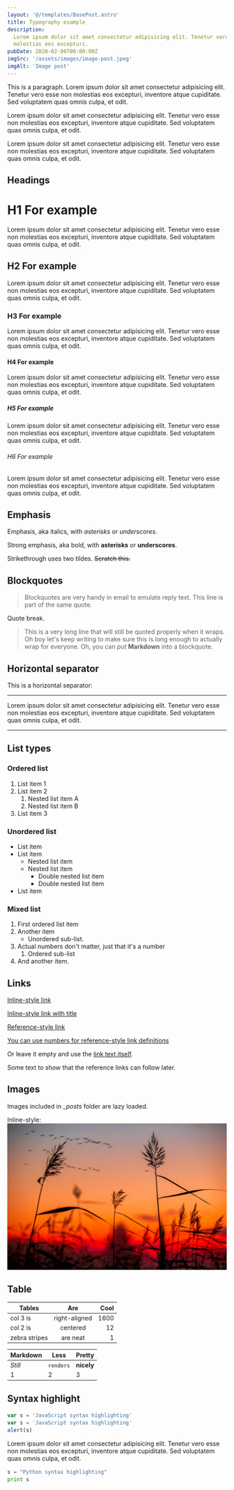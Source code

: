```yaml
---
layout: '@/templates/BasePost.astro'
title: Typography example
description:
  Lorem ipsum dolor sit amet consectetur adipisicing elit. Tenetur vero esse non
  molestias eos excepturi.
pubDate: 2020-02-06T00:00:00Z
imgSrc: '/assets/images/image-post.jpeg'
imgAlt: 'Image post'
---
```


This is a paragraph. Lorem ipsum dolor sit amet consectetur adipisicing elit.
Tenetur vero esse non molestias eos excepturi, inventore atque cupiditate. Sed
voluptatem quas omnis culpa, et odit.

Lorem ipsum dolor sit amet consectetur adipisicing elit. Tenetur vero esse non
molestias eos excepturi, inventore atque cupiditate. Sed voluptatem quas omnis
culpa, et odit.

Lorem ipsum dolor sit amet consectetur adipisicing elit. Tenetur vero esse non
molestias eos excepturi, inventore atque cupiditate. Sed voluptatem quas omnis
culpa, et odit.

## Headings

# H1 For example

Lorem ipsum dolor sit amet consectetur adipisicing elit. Tenetur vero esse non
molestias eos excepturi, inventore atque cupiditate. Sed voluptatem quas omnis
culpa, et odit.

## H2 For example

Lorem ipsum dolor sit amet consectetur adipisicing elit. Tenetur vero esse non
molestias eos excepturi, inventore atque cupiditate. Sed voluptatem quas omnis
culpa, et odit.

### H3 For example

Lorem ipsum dolor sit amet consectetur adipisicing elit. Tenetur vero esse non
molestias eos excepturi, inventore atque cupiditate. Sed voluptatem quas omnis
culpa, et odit.

#### H4 For example

Lorem ipsum dolor sit amet consectetur adipisicing elit. Tenetur vero esse non
molestias eos excepturi, inventore atque cupiditate. Sed voluptatem quas omnis
culpa, et odit.

##### H5 For example

Lorem ipsum dolor sit amet consectetur adipisicing elit. Tenetur vero esse non
molestias eos excepturi, inventore atque cupiditate. Sed voluptatem quas omnis
culpa, et odit.

###### H6 For example

Lorem ipsum dolor sit amet consectetur adipisicing elit. Tenetur vero esse non
molestias eos excepturi, inventore atque cupiditate. Sed voluptatem quas omnis
culpa, et odit.

## Emphasis

Emphasis, aka italics, with _asterisks_ or _underscores_.

Strong emphasis, aka bold, with **asterisks** or **underscores**.

Strikethrough uses two tildes. ~~Scratch this.~~

## Blockquotes

> Blockquotes are very handy in email to emulate reply text. This line is part
> of the same quote.

Quote break.

> This is a very long line that will still be quoted properly when it wraps. Oh
> boy let's keep writing to make sure this is long enough to actually wrap for
> everyone. Oh, you can _put_ **Markdown** into a blockquote.

## Horizontal separator

This is a horizontal separator:

---

Lorem ipsum dolor sit amet consectetur adipisicing elit. Tenetur vero esse non
molestias eos excepturi, inventore atque cupiditate. Sed voluptatem quas omnis
culpa, et odit.

---

## List types

### Ordered list

1. List item 1
2. List item 2
   1. Nested list item A
   2. Nested list item B
3. List item 3

### Unordered list

- List item
- List item
  - Nested list item
  - Nested list item
    - Double nested list item
    - Double nested list item
- List item

### Mixed list

1. First ordered list item
2. Another item
   - Unordered sub-list.
3. Actual numbers don't matter, just that it's a number
   1. Ordered sub-list
4. And another item.

## Links

[Inline-style link](https://www.google.com)

[Inline-style link with title](https://www.google.com "Google's Homepage")

[Reference-style link][arbitrary case-insensitive reference text]

[You can use numbers for reference-style link definitions][1]

Or leave it empty and use the [link text itself].

Some text to show that the reference links can follow later.

[arbitrary case-insensitive reference text]: https://www.mozilla.org
[1]: http://slashdot.org
[link text itself]: http://www.reddit.com

## Images

Images included in _\_posts_ folder are lazy loaded.

Inline-style: ![alt text](/src/images/random.jpeg 'Logo Title Text 1')

## Table

| Tables        |      Are      | Cool |
| ------------- | :-----------: | ---: |
| col 3 is      | right-aligned | 1600 |
| col 2 is      |   centered    |   12 |
| zebra stripes |   are neat    |    1 |

| Markdown | Less      | Pretty     |
| -------- | --------- | ---------- |
| _Still_  | `renders` | **nicely** |
| 1        | 2         | 3          |

## Syntax highlight

```javascript
var s = 'JavaScript syntax highlighting'
var s = 'JavaScript syntax highlighting'
alert(s)
```

Lorem ipsum dolor sit amet consectetur adipisicing elit. Tenetur vero esse non
molestias eos excepturi, inventore atque cupiditate. Sed voluptatem quas omnis
culpa, et odit.

```python
s = "Python syntax highlighting"
print s
```
